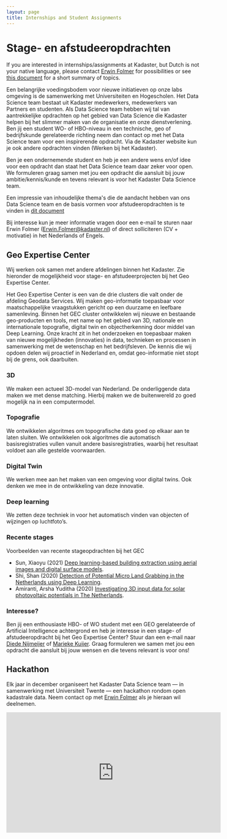 ```yaml
---
layout: page
title: Internships and Student Assignments
---
```

# Stage- en afstudeeropdrachten

<div class="textbox">
  If you are interested in internships/assignments at Kadaster, but Dutch is not your native language, please contact <a href="mailto:Erwin.Folmer@kadaster.nl">Erwin Folmer</a> for possibilities or see <a href="/assets/pdf/Internships_2023.pdf">this document</a> for a short summary of topics.
</div>

Een belangrijke voedingsbodem voor nieuwe initiatieven op onze labs omgeving is de samenwerking met Universiteiten en Hogescholen.  Het Data Science team bestaat uit Kadaster medewerkers, medewerkers van Partners en studenten.  Als Data Science team hebben wij tal van aantrekkelijke opdrachten op het gebied van Data Science die Kadaster helpen bij het slimmer maken van de organisatie en onze dienstverlening.  Ben jij een student WO- of HBO-niveau in een technische, geo of bedrijfskunde gerelateerde richting neem dan contact op met het Data Science team voor een inspirerende opdracht.  Via de Kadaster website kun je ook andere opdrachten vinden (Werken bij het Kadaster).

Ben je een ondernemende student en heb je een andere wens en/of idee voor een opdracht dan staat het Data Science team daar zeker voor open.  We formuleren graag samen met jou een opdracht die aansluit bij jouw ambitie/kennis/kunde en tevens relevant is voor het Kadaster Data Science team.

Een impressie van inhoudelijke thema's die de aandacht hebben van ons Data Science team en de basis vormen voor afstudeeropdrachten is te vinden in <a href="/assets/pdf/stage_opdrachten_2023.pdf">dit document</a>

Bij interesse kun je meer informatie vragen door een e-mail te sturen naar Erwin Folmer ([Erwin.Folmer@kadaster.nl](mailto:Erwin.Folmer@kadaster.nl)) of direct solliciteren (CV + motivatie) in het Nederlands of Engels.

## Geo Expertise Center

Wij werken ook samen met andere afdelingen binnen het Kadaster.  Zie hieronder de mogelijkheid voor stage- en afstudeerprojecten bij het Geo Expertise Center.

Het Geo Expertise Center is een van de drie clusters die valt onder de afdeling Geodata Services. Wij maken geo-informatie toepasbaar voor maatschappelijke vraagstukken gericht op een duurzame en leefbare samenleving. Binnen het GEC cluster ontwikkelen wij nieuwe en bestaande geo-producten en tools, met name op het gebied van 3D, nationale en internationale topografie, digital twin en objectherkenning door middel van Deep Learning.
Onze kracht zit in het onderzoeken en toepasbaar maken van nieuwe mogelijkheden (innovaties) in data, technieken en processen in samenwerking met de wetenschap en het bedrijfsleven. De kennis die wij opdoen delen wij proactief in Nederland en, omdat geo-informatie niet stopt bij de grens, ook daarbuiten. 

### 3D

We maken een actueel 3D-model van Nederland. De onderliggende data maken we met dense matching. Hierbij maken we de buitenwereld zo goed mogelijk na in een computermodel.

### Topografie

We ontwikkelen algoritmes om topografische data goed op elkaar aan te laten sluiten. We ontwikkelen ook algoritmes die automatisch basisregistraties vullen vanuit andere basisregistraties, waarbij het resultaat  voldoet aan alle gestelde voorwaarden.

### Digital Twin

We werken mee aan het maken van een omgeving voor digital twins. Ook denken we mee in de ontwikkeling van deze innovatie.

### Deep learning

We zetten deze techniek in voor het automatisch vinden van objecten of wijzingen op luchtfoto’s. 

### Recente stages

Voorbeelden van recente stageopdrachten bij het GEC
-	Sun, Xiaoyu (2021) [Deep learning-based building extraction using aerial images and digital surface models](https://library.itc.utwente.nl/papers_2021/msc/gfm/sun.pdf).
-	Shi, Shan (2020) [Detection of Potential Micro Land Grabbing in the Netherlands using Deep Learning](http://essay.utwente.nl/85138/1/shan.pdf).
-	Amiranti, Arsha Yuditha (2020) [Investigating 3D input data for solar photovoltaic potentials in The Netherlands](https://essay.utwente.nl/85178/1/amiranti.pdf).

### Interesse?
Ben jij een enthousiaste HBO- of WO student met een GEO gerelateerde of Artificial Intelligence achtergrond en heb je interesse in een stage- of afstudeeropdracht bij het Geo Expertise Center? Stuur dan een e-mail naar <a href="mailto:diede.nijmeijer@kadaster.nl">Diede Nijmeijer</a> of <a href="mailto:marieke.kuijer@kadaster.nl@kadaster.nl"> Marieke Kuijer</a>. Graag formuleren we samen met jou een opdracht die aansluit bij jouw wensen en die tevens relevant is voor ons!

## Hackathon

Elk jaar in december organiseert het Kadaster Data Science team ― in
samenwerking met Universiteit Twente ― een hackathon rondom open
kadastrale data. Neem contact op met <a
href="mailto:Erwin.Folmer@kadaster.nl">Erwin Folmer</a> als je hieraan
wil deelnemen.

<iframe width="560" height="315" src="https://www.youtube.com/embed/yak9OTOrxNU" frameborder="0" allow="autoplay; encrypted-media" allowfullscreen>
</iframe>
